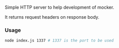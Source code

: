 Simple HTTP server to help development of mocker.

It returns request headers on response body.

### Usage
```bash
node index.js 1337 # 1337 is the port to be used
```